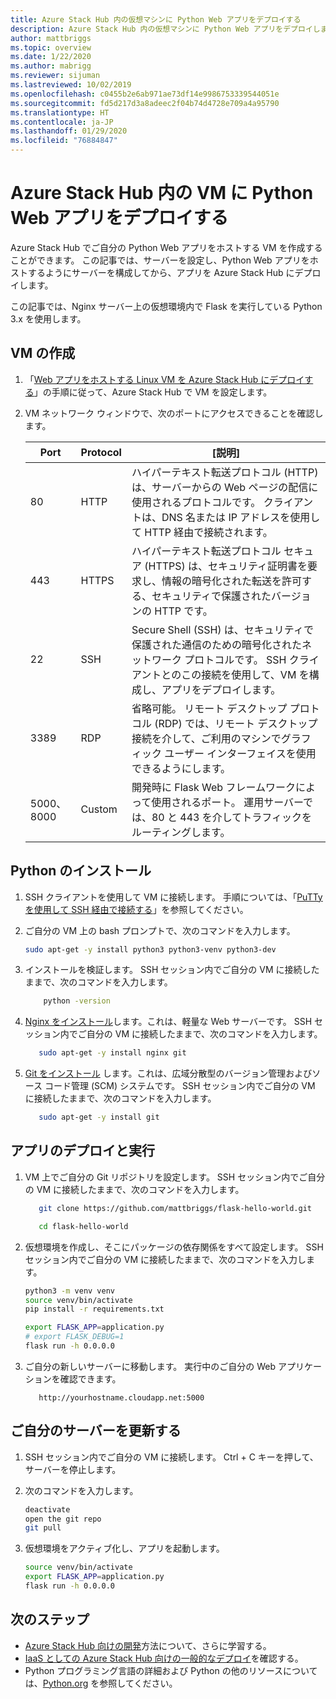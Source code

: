 ```yaml
---
title: Azure Stack Hub 内の仮想マシンに Python Web アプリをデプロイする
description: Azure Stack Hub 内の仮想マシンに Python Web アプリをデプロイします。
author: mattbriggs
ms.topic: overview
ms.date: 1/22/2020
ms.author: mabrigg
ms.reviewer: sijuman
ms.lastreviewed: 10/02/2019
ms.openlocfilehash: c0455b2e6ab971ae73df14e9986753339544051e
ms.sourcegitcommit: fd5d217d3a8adeec2f04b74d4728e709a4a95790
ms.translationtype: HT
ms.contentlocale: ja-JP
ms.lasthandoff: 01/29/2020
ms.locfileid: "76884847"
---
```

# <a name="deploy-a-python-web-app-to-a-vm-in-azure-stack-hub"></a>Azure Stack Hub 内の VM に Python Web アプリをデプロイする

Azure Stack Hub でご自分の Python Web アプリをホストする VM を作成することができます。 この記事では、サーバーを設定し、Python Web アプリをホストするようにサーバーを構成してから、アプリを Azure Stack Hub にデプロイします。

この記事では、Nginx サーバー上の仮想環境内で Flask を実行している Python 3.x を使用します。

## <a name="create-a-vm"></a>VM の作成

1. 「[Web アプリをホストする Linux VM を Azure Stack Hub にデプロイする](azure-stack-dev-start-howto-deploy-linux.md)」の手順に従って、Azure Stack Hub で VM を設定します。

2. VM ネットワーク ウィンドウで、次のポートにアクセスできることを確認します。

    | Port | Protocol | [説明] |
    | --- | --- | --- |
    | 80 | HTTP | ハイパーテキスト転送プロトコル (HTTP) は、サーバーからの Web ページの配信に使用されるプロトコルです。 クライアントは、DNS 名または IP アドレスを使用して HTTP 経由で接続されます。 |
    | 443 | HTTPS | ハイパーテキスト転送プロトコル セキュア (HTTPS) は、セキュリティ証明書を要求し、情報の暗号化された転送を許可する、セキュリティで保護されたバージョンの HTTP です。 |
    | 22 | SSH | Secure Shell (SSH) は、セキュリティで保護された通信のための暗号化されたネットワーク プロトコルです。 SSH クライアントとのこの接続を使用して、VM を構成し、アプリをデプロイします。 |
    | 3389 | RDP | 省略可能。 リモート デスクトップ プロトコル (RDP) では、リモート デスクトップ接続を介して、ご利用のマシンでグラフィック ユーザー インターフェイスを使用できるようにします。   |
    | 5000、8000 | Custom | 開発時に Flask Web フレームワークによって使用されるポート。 運用サーバーでは、80 と 443 を介してトラフィックをルーティングします。 |

## <a name="install-python"></a>Python のインストール

1. SSH クライアントを使用して VM に接続します。 手順については、「[PuTTy を使用して SSH 経由で接続する](azure-stack-dev-start-howto-ssh-public-key.md#connect-with-ssh-by-using-putty)」を参照してください。
2. ご自分の VM 上の bash プロンプトで、次のコマンドを入力します。

    ```bash  
    sudo apt-get -y install python3 python3-venv python3-dev
    ```

3. インストールを検証します。 SSH セッション内でご自分の VM に接続したままで、次のコマンドを入力します。

    ```bash  
        python -version
    ```

3. [Nginx をインストール](https://www.nginx.com/resources/wiki/)します。これは、軽量な Web サーバーです。 SSH セッション内でご自分の VM に接続したままで、次のコマンドを入力します。

    ```bash  
       sudo apt-get -y install nginx git
    ```

4. [Git をインストール](https://git-scm.com) します。これは、広域分散型のバージョン管理およびソース コード管理 (SCM) システムです。 SSH セッション内でご自分の VM に接続したままで、次のコマンドを入力します。

    ```bash  
       sudo apt-get -y install git
    ```

## <a name="deploy-and-run-the-app"></a>アプリのデプロイと実行

1. VM 上でご自分の Git リポジトリを設定します。 SSH セッション内でご自分の VM に接続したままで、次のコマンドを入力します。

    ```bash  
       git clone https://github.com/mattbriggs/flask-hello-world.git
    
       cd flask-hello-world
    ```

2. 仮想環境を作成し、そこにパッケージの依存関係をすべて設定します。 SSH セッション内でご自分の VM に接続したままで、次のコマンドを入力します。

    ```bash  
    python3 -m venv venv
    source venv/bin/activate
    pip install -r requirements.txt
    
    export FLASK_APP=application.py
    # export FLASK_DEBUG=1 
    flask run -h 0.0.0.0
    ```

3. ご自分の新しいサーバーに移動します。 実行中のご自分の Web アプリケーションを確認できます。

    ```HTTP  
       http://yourhostname.cloudapp.net:5000
    ```

## <a name="update-your-server"></a>ご自分のサーバーを更新する

1. SSH セッション内でご自分の VM に接続します。 Ctrl + C キーを押して、サーバーを停止します。

2. 次のコマンドを入力します。

    ```bash  
    deactivate
    open the git repo
    git pull
    ```

3. 仮想環境をアクティブ化し、アプリを起動します。

    ```bash  
    source venv/bin/activate
    export FLASK_APP=application.py
    flask run -h 0.0.0.0
    ```

## <a name="next-steps"></a>次のステップ

- [Azure Stack Hub 向けの開発](azure-stack-dev-start.md)方法について、さらに学習する。
- [IaaS としての Azure Stack Hub 向けの一般的なデプロイ](azure-stack-dev-start-deploy-app.md)を確認する。
- Python プログラミング言語の詳細および Python の他のリソースについては、[Python.org](https://www.python.org) を参照してください。

